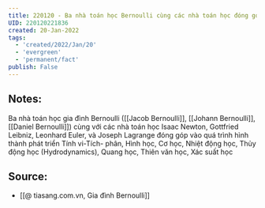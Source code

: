 ```yaml
---
title: 220120 - Ba nhà toán học Bernoulli cùng các nhà toán học đóng góp trong nhiều lĩnh vực
UID: 220120221836
created: 20-Jan-2022
tags:
  - 'created/2022/Jan/20'
  - 'evergreen'
  - 'permanent/fact'
publish: False
---
```

## Notes:
Ba nhà toán học gia đình Bernoulli ([[Jacob Bernoulli]], [[Johann Bernoulli]], [[Daniel Bernoulli]]) cùng với các nhà toán học Isaac Newton, Gottfried Leibniz, Leonhard Euler, và Joseph Lagrange đóng góp vào quá trình hình thành phát triển Tính vi-Tích- phân, Hình học, Cơ học, Nhiệt động học, Thủy động học (Hydrodynamics), Quang học, Thiên văn học, Xác suất học

## Source:
- [[@ tiasang.com.vn, Gia đình Bernoulli]]

